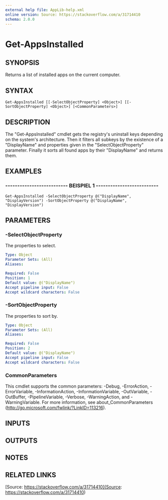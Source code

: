 ```yaml
---
external help file: AppLib-help.xml
online version: Source: https://stackoverflow.com/a/31714410
schema: 2.0.0
---
```


# Get-AppsInstalled

## SYNOPSIS
Returns a list of installed apps on the current computer.

## SYNTAX

```
Get-AppsInstalled [[-SelectObjectProperty] <Object>] [[-SortObjectProperty] <Object>] [<CommonParameters>]
```

## DESCRIPTION
The "Get-AppsInstalled" cmdlet gets the registry's uninstall keys depending on the system's architecture.
Then it filters all subkeys by the existence of a "DisplayName" and properties given in the "SelectObjectProperty" parameter.
Finally it sorts all found apps by their "DisplayName" and returns them.

## EXAMPLES

### -------------------------- BEISPIEL 1 --------------------------
```
Get-AppsInstalled -SelectObjectProperty @("DisplayName", "DisplayVersion") -SortObjectProperty @("DisplayName", "DisplayVersion")
```

## PARAMETERS

### -SelectObjectProperty
The properties to select.

```yaml
Type: Object
Parameter Sets: (All)
Aliases: 

Required: False
Position: 1
Default value: @("DisplayName")
Accept pipeline input: False
Accept wildcard characters: False
```

### -SortObjectProperty
The properties to sort by.

```yaml
Type: Object
Parameter Sets: (All)
Aliases: 

Required: False
Position: 2
Default value: @("DisplayName")
Accept pipeline input: False
Accept wildcard characters: False
```

### CommonParameters
This cmdlet supports the common parameters: -Debug, -ErrorAction, -ErrorVariable, -InformationAction, -InformationVariable, -OutVariable, -OutBuffer, -PipelineVariable, -Verbose, -WarningAction, and -WarningVariable. For more information, see about_CommonParameters (http://go.microsoft.com/fwlink/?LinkID=113216).

## INPUTS

## OUTPUTS

## NOTES

## RELATED LINKS

[Source: https://stackoverflow.com/a/31714410](Source: https://stackoverflow.com/a/31714410)

